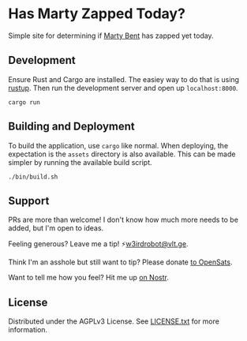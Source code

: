 # Has Marty Zapped Today?

Simple site for determining if [Marty Bent](https://njump.me/npub1guh5grefa7vkay4ps6udxg8lrqxg2kgr3qh9n4gduxut64nfxq0q9y6hjy) has zapped yet today.

## Development

Ensure Rust and Cargo are installed. The easiey way to do that is using [rustup](https://rustup.rs/). Then run the development server and open up `localhost:8000`.

```shell
cargo run
```

## Building and Deployment

To build the application, use `cargo` like normal. When deploying, the expectation is the `assets` directory is also available. This can be made simpler by running the available build script.

```shell
./bin/build.sh
```

## Support

PRs are more than welcome! I don't know how much more needs to be added, but I'm open to ideas.

Feeling generous? Leave me a tip! ⚡️w3irdrobot@vlt.ge.

Think I'm an asshole but still want to tip? Please donate [to OpenSats](https://opensats.org/).

Want to tell me how you feel? Hit me up [on Nostr](https://njump.me/rob@w3ird.tech).

## License

Distributed under the AGPLv3 License. See [LICENSE.txt](./LICENSE.txt) for more information.
